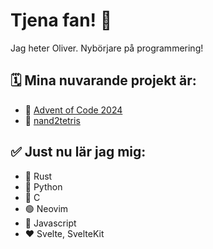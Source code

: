 # Tjena fan! 👋

Jag heter Oliver. Nybörjare på programmering!

## 🗓️ Mina nuvarande projekt är:
* 🦀 [Advent of Code 2024](https://github.com/OliverMarcusson/aoc24)
* 🐍 [nand2tetris](https://github.com/OliverMarcusson/nand2tetris)

## ✅ Just nu lär jag mig: 
* 🦀 Rust
* 🐍 Python
* 🩵 C
* 🟢 Neovim
* 📜 Javascript
* ❤️ Svelte, SvelteKit

<!--
**OliverMarcusson/OliverMarcusson** is a ✨ _special_ ✨ repository because its `README.md` (this file) appears on your GitHub profile.

Here are some ideas to get you started:

- 🔭 I’m currently working on ...
- 🌱 I’m currently learning ...
- 👯 I’m looking to collaborate on ...
- 🤔 I’m looking for help with ...
- 💬 Ask me about ...
- 📫 How to reach me: ...
- 😄 Pronouns: ...
- ⚡ Fun fact: ...
-->
